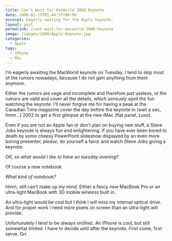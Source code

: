 ```yaml
---
title: Can’t Wait for MacWorld 2008 Keynote
date: 2008-01-15T01:44:57+00:00
excerpt: Eagerly waiting for the Apple keynote.
layout: post
permalink: /cant-wait-for-macworld-2008-keynote
image: /images/2008/Apple-Keynote.jpg
categories:
  - Apple
tags:
  - iPhone
  - Mac
---
```

I’m eagerly awaiting the MacWorld keynote on Tuesday. I tend to skip most of the rumors nowadays, because I do not gain anything from them anymore.

Either the rumors are vage and incomplete and therefore just useless, or the rumors are valid and cover all the details, which _seriously_ spoil the fun watching the keynote. I’ll never forgive me for having a peak at the Canadian Time magazine cover the day before the keynote in (wait a sec, hmm…) 2002 to get a first glimpse at the new iMac (flat panel, Luxo).

Even if you are not an Apple fan or don’t plan on buying new stuff, a Steve Jobs keynote is always fun and enlightening. If you have ever been bored to death by some cheesy PowerPoint slideshow displayed by an even more boring presenter, _please_, do yourself a favor and watch Steve Jobs giving a keynote.

_OK, so what would I like to have on tuesday evening?_
  
Of course a new notebook.

_What kind of notebook?_
  
Hmm, still can’t make up my mind. Either a fancy new MacBook Pro or an ultra-light MacBook with 3G mobile wireless built in.

An ultra-light would be cool but I think I will miss my internal optical drive. And for proper work I need more pixels on screen than an ultra-light will provide.

Unfortunately I tend to be always on(line). An iPhone is cool, but still somewhat limited. I have to decide until after the keynote. First come, first serve. Grr.